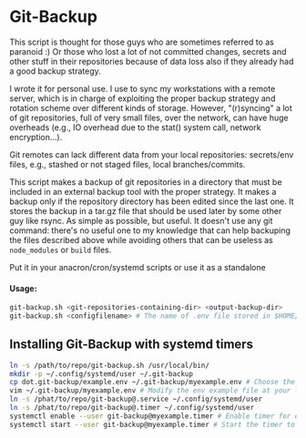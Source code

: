 # Git-Backup

   This script is thought for those guys who are sometimes referred to as paranoid :)
   Or those who lost a lot of not committed changes, secrets and other
   stuff in their repositories because of data loss also if they already had a good backup strategy.

   I wrote it for personal use. I use to sync my workstations with a remote server, which is in charge of
   exploiting the proper backup strategy and rotation scheme over different kinds of storage.
   However, "(r)syncing" a lot of git repositories, full of very small files, over the network,
   can have huge overheads (e.g., IO overhead due to the stat() system call, network encryption...).

   Git remotes can lack different data from your local repositories:
   secrets/env files, e.g., stashed or not staged files, local branches/commits.

   This script makes a backup of git repositories in a directory that must be included in an external backup tool with
   the proper strategy. It makes a backup only if the repository directory has been edited since the last one.
   It stores the backup in a tar.gz file that should be used later by some other guy like rsync.
   As simple as possible, but useful. It doesn't use any git command: there's no
   useful one to my knowledge that can help backuping the files described above
   while avoiding others that can be useless as `node_modules` or `build` files.

   Put it in your anacron/cron/systemd scripts or use it as a standalone

   #### Usage:

```bash
git-backup.sh <git-repositories-containing-dir> <output-backup-dir>
git-backup.sh <configfilename> # The name of .env file stored in $HOME/.git-backup
```


## Installing Git-Backup with systemd timers

```bash
ln -s /path/to/repo/git-backup.sh /usr/local/bin/
mkdir -p ~/.config/systemd/user ~/.git-backup
cp dot.git-backup/example.env ~/.git-backup/myexample.env # Choose the name of your configuation (here "myexample")
vim ~/.git-backup/myexample.env # Modify the env example file at your like
ln -s /phat/to/repo/git-backup@.service ~/.config/systemd/user
ln -s /phat/to/repo/git-backup@.timer ~/.config/systemd/user
systemctl enable --user git-backup@myexample.timer # Enable timer for each of the configurations (here "myexample")
systemctl start --user git-backup@myexample.timer # Start the timer to avoid reboot
```
